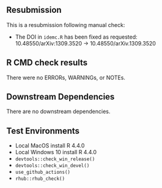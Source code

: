 ## Resubmission
This is a resubmission following manual check:
* The DOI in `idemc.R` has been fixed as requested: 10.48550/arXiv:1309.3520 -> 10.48550/arXiv.1309.3520

## R CMD check results
There were no ERRORs, WARNINGs, or NOTEs.

## Downstream Dependencies
There are no downstream dependencies.

## Test Environments
* Local MacOS install R 4.4.0
* Local Windows 10 install R 4.4.0
* `devtools::check_win_release()`
* `devtools::check_win_devel()`
* `use_github_actions()`
* `rhub::rhub_check()`

